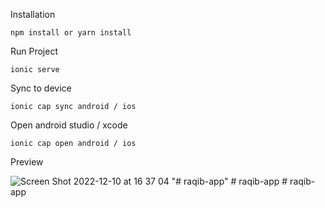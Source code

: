 Installation

`npm install or yarn install`

Run Project

`ionic serve`

Sync to device 

`ionic cap sync android / ios`

Open android studio / xcode

`ionic cap open android / ios`

Preview

![Screen Shot 2022-12-10 at 16 37 04](https://user-images.githubusercontent.com/58780032/206844040-e3b149d8-4845-4a32-8558-15fd431342e2.png)
"# raqib-app" 
#   r a q i b - a p p  
 #   r a q i b - a p p  
 